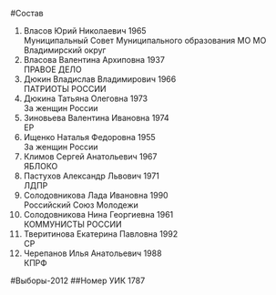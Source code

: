 #Состав
1. Власов Юрий Николаевич 1965   
    Муниципальный Совет Муниципального образования МО МО Владимирский округ
2. Власова Валентина Архиповна 1937   
    ПРАВОЕ ДЕЛО
3. Дюкин Владислав Владимирович 1966   
    ПАТРИОТЫ РОССИИ
4. Дюкина Татьяна Олеговна 1973   
    За женщин России
5. Зиновьева Валентина Ивановна 1974   
    ЕР
6. Ищенко Наталья Федоровна 1955   
    За женщин России
7. Климов Сергей Анатольевич 1967   
    ЯБЛОКО
8. Пастухов Александр Львович 1971   
    ЛДПР
9. Солодовникова Лада Ивановна 1990   
    Российский Союз Молодежи
10. Солодовникова Нина Георгиевна 1961   
    КОММУНИСТЫ РОССИИ
11. Тверитинова Екатерина Павловна 1992   
    СР
12. Черепанов Илья Анатольевич 1988   
    КПРФ

#Выборы-2012
##Номер УИК
1787